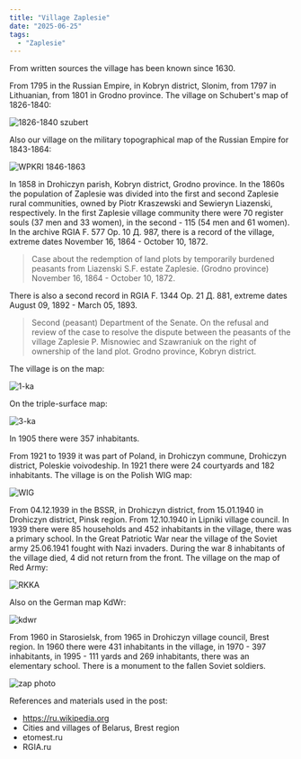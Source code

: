 ```yaml
---
title: "Village Zaplesie"
date: "2025-06-25"
tags: 
  - "Zaplesie"
---
```


From written sources the village has been known since 1630. 

From 1795 in the Russian Empire, in Kobryn district, Slonim, from 1797 in Lithuanian, from 1801 in Grodno province. The village on Schubert's map of 1826-1840:

![1826-1840 szubert](https://github.com/user-attachments/assets/c3b22737-79db-4583-8dc7-b0161b20da24)

Also our village on the military topographical map of the Russian Empire for 1843-1864:

![WPKRI 1846-1863](https://github.com/user-attachments/assets/583640f7-5439-47cf-9f2f-8fdbb5398f21)

In 1858 in Drohiczyn parish, Kobryn district, Grodno province. In the 1860s the population of Zaplesie was divided into the first and second Zaplesie rural communities, owned by Piotr Kraszewski and Sewieryn Liazenski, respectively. In the first Zaplesie village community there were 70 register souls (37 men and 33 women), in the second - 115 (54 men and 61 women). In the archive RGIA F. 577 Op. 10 Д. 987, there is a record of the village, extreme dates November 16, 1864 - October 10, 1872.

> Case about the redemption of land plots by temporarily burdened peasants from Liazenski S.F. estate Zaplesie. (Grodno province) November 16, 1864 - October 10, 1872.

There is also a second record in RGIA F. 1344 Op. 21 Д. 881, extreme dates August 09, 1892 - March 05, 1893.

> Second (peasant) Department of the Senate. On the refusal and review of the case to resolve the dispute between the peasants of the village Zaplesie P. Misnowiec and Szawraniuk on the right of ownership of the land plot. Grodno province, Kobryn district.

The village is on the map:

![1-ka](https://github.com/user-attachments/assets/8d13b8da-1678-4aa6-8d27-faadc3fab68f)

On the triple-surface map:

![3-ka](https://github.com/user-attachments/assets/5e66883e-60b4-4d52-bf61-f4f3185137b5)

In 1905 there were 357 inhabitants.

From 1921 to 1939 it was part of Poland, in Drohiczyn commune, Drohiczyn district, Poleskie voivodeship. In 1921 there were 24 courtyards and 182 inhabitants. The village is on the Polish WIG map:

![WIG](https://github.com/user-attachments/assets/b515fca6-b707-492c-b073-5fdf24c6ada7)

From 04.12.1939 in the BSSR, in Drohiczyn district, from 15.01.1940 in Drohiczyn district, Pinsk region. From 12.10.1940 in Lipniki village council. In 1939 there were 85 households and 452 inhabitants in the village, there was a primary school. In the Great Patriotic War near the village of the Soviet army 25.06.1941 fought with Nazi invaders. During the war 8 inhabitants of the village died, 4 did not return from the front. The village on the map of Red Army:

![RKKA](https://github.com/user-attachments/assets/871f10b7-1d0c-47d5-8b75-b234b8217398)

Also on the German map KdWr:

![kdwr](https://github.com/user-attachments/assets/6004afb5-742f-465a-aba2-550c81b7390b)

From 1960 in Starosielsk, from 1965 in Drohiczyn village council, Brest region. In 1960 there were 431 inhabitants in the village, in 1970 - 397 inhabitants, in 1995 - 111 yards and 269 inhabitants, there was an elementary school. There is a monument to the fallen Soviet soldiers.

![zap photo](https://github.com/user-attachments/assets/2cace829-f37f-4ad1-9060-8439665fa3fc)

References and materials used in the post:
- https://ru.wikipedia.org
- Cities and villages of Belarus, Brest region
- etomest.ru
- RGIA.ru

